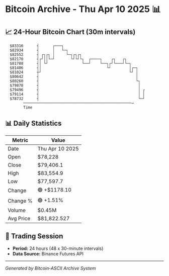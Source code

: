 # Bitcoin Archive - Thu Apr 10 2025 📊

## 📈 24-Hour Bitcoin Chart (30m intervals)

```
  $83316      ┤      ┌───┐                                     
  $82934      ┤      │   └─┐                                   
  $82552      ┤ ┌┐┌┐ │     └─┐┌┐┌┐                             
  $82170      ┤┌┘││└─┘       └┘└┘└┐  ┌────┐    ┌┐   ┌┐         
  $81788      ┤│ └┘               └──┘    └──┐┌┘└───┘└─┐       
  $81406      ┤│                             └┘        │┌─┐    
  $81024      ┼┘                                       └┘ │    
  $80642      ┤                                           │    
  $80260      ┤                                           └┐   
  $79878      ┤                                            │   
  $79496      ┤                                            │ ┌ 
  $79114      ┤                                            │ │ 
  $78732      ┤                                            └─┘ 
        ────────────────────────────────────────────────→
        Time
```

## 📊 Daily Statistics

| Metric | Value |
|--------|-------|
| Date | Thu Apr 10 2025 |
| Open | $78,228 |
| Close | $79,406.1 |
| High | $83,554.9 |
| Low | $77,597.7 |
| Change | 🟢 +$1178.10 |
| Change % | 🟢 +1.51% |
| Volume | $0.45M |
| Avg Price | $81,822.527 |

## 📅 Trading Session

- **Period:** 24 hours (48 x 30-minute intervals)
- **Data Source:** Binance Futures API

---
*Generated by Bitcoin-ASCII Archive System*
